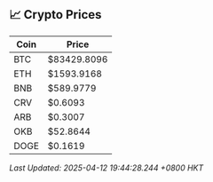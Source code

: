 ## 📈 Crypto Prices

| Coin | Price |
| ---- | ----- |
| BTC | $83429.8096 |
| ETH | $1593.9168 |
| BNB | $589.9779 |
| CRV | $0.6093 |
| ARB | $0.3007 |
| OKB | $52.8644 |
| DOGE | $0.1619 |

_Last Updated: 2025-04-12 19:44:28.244 +0800 HKT_
